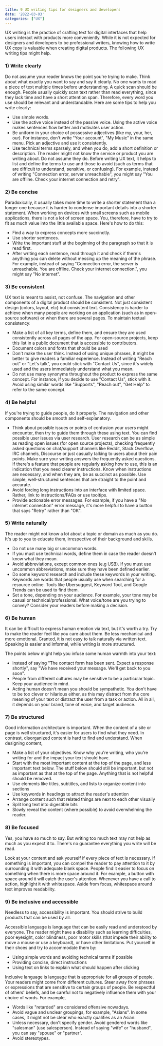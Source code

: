```yaml
---
title: 9 UX writing tips for designers and developers
date: '2022-03-03'
categories: ["UX"]
---
```


UX writing is the practice of crafting text for digital interfaces that help users interact with products more conveniently. While it is not expected for designers and developers to be professional writers, knowing how to write UX copy is valuable when creating digital products. The following UX writing tips might help.

### 1) Write clearly
Do not assume your reader knows the point you're trying to make. Think about what exactly you want to say and say it clearly. No one wants to read a piece of text multiple times before understanding. A quick scan should be enough. People usually quickly scan text rather than read everything, since they lack time and have a short attention span. Therefore, every word you use should be relevant and understandable. 
Here are some tips to help you write clearly:
- Use simple words. 
- Use the active voice instead of the passive voice. Using the active voice makes sentences flow better and motivates user action. 
- Be uniform in your choice of possessive adjectives (like my, your, her, our). For instance, don't write "Your account", "My Music" in the same menu. Pick an adjective and use it consistently. 
- Use technical terms sparsely, and when you do, add a short definition or description. The reader might not know the service or product you are writing about. Do not assume they do. Before writing UX text, it helps to list and define the terms to use and those to avoid (such as terms that are difficult to understand, sensitive, or confusing). For example, instead of writing  "Connection error, server unreachable", you might say "You are offline. Check your internet connection and retry". 

### 2) Be concise
Paradoxically, it usually takes more time to write a shorter statement than a longer one because it is harder to condense important details into a shorter statement. When working on devices with small screens such as mobile applications, there is not a lot of screen space. You, therefore, have to try to fit as much value into the little available space. Here's how to do this:
- Find a way to express concepts more succinctly. 
- Use shorter sentences. 
- Write the important stuff at the beginning of the paragraph so that it is read first.
- After writing each sentence, read through it and check if there's anything you can delete without messing up the meaning of the phrase. For example, instead of saying "Connection error, the server is unreachable. You are offline. Check your internet connection.", you might say "No internet".

### 3) Be consistent
UX text is meant to assist, not confuse. The navigation and other components of a digital product should be consistent. Not just consistent design (colors, layout, etc) but consistent text. Consistency is harder to achieve when many people are working on an application (such as in open-source software) or when there are several pages. To maintain textual consistency:
- Make a list of all key terms, define them, and ensure they are used consistently across all pages of the app. For open-source projects, keep this list in a public document that is accessible to contributors. 
- Document colors and fonts that should be used 
- Don't make the user think. Instead of using unique phrases, it might be better to give readers a familiar experience. Instead of writing "Reach out" or "Let's talk", you could stick with "Contact Us", since it's widely used and the users immediately understand what you mean. 
- Do not use many synonyms throughout the product to express the same concept. For instance, if you decide to use "Contact Us", stick with it. Avoid using similar words like "Supports", "Reach out", "Get Help" to refer to the same concept. 

### 4) Be helpful
If you're trying to guide people, do it properly. The navigation and other components should be smooth and self-explanatory. 
- Think about possible issues or points of confusion your users might encounter, then try to guide them through these using text. You can find possible user issues via user research. User research can be as simple as reading open issues (for open source projects), checking frequently asked questions on chat/support channels like Reddit, Stack Overflow, IRC channels, Discourse or just casually talking to users about their pain points. Make sure your writing answers the frequently asked questions. If there's a feature that people are regularly asking how to use, this is an indication that you need clearer instructions. Know when instructions are necessary, and when they are, be as succinct as possible. Use simple, well-structured sentences that are straight to the point and accurate. 
- Avoid forcing long instructions into an interface with limited space. Rather, link to instructions/FAQs or use tooltips.
- Provide actionable error messages. For example, if you have a "No internet connection" error message, it's more helpful to have a button that says "Retry" rather than "OK".  

### 5) Write naturally
The reader might not know a lot about a topic or domain as much as you do. It's up to you to educate them, irrespective of their background and skills. 
- Do not use many big or uncommon words. 
- If you must use technical words, define them in case the reader doesn't know what they mean.
- Avoid abbreviations, except common ones (e.g USB). If you must use uncommon abbreviations, make sure they have been defined earlier. 
- Do some keyword research and include these keywords in your writing. Keywords are words that people usually use when searching for a resource online. Tools like Ubersuggest, Keyword Tool, and Google Trends can be used to find them. 
- Set a tone, depending on your audience. For example, your tone may be casual or technical/professional. What voice/tone are you trying to convey? Consider your readers before making a decision.


### 6) Be human
It can be difficult to express human emotion via text, but it's worth a try. Try to make the reader feel like you care about them. Be less mechanical and more emotional. Granted, it is not easy to talk naturally via written text. Speaking is easier and informal, while writing is more structured. 

The points below might help you infuse some human warmth into your text:
- Instead of saying "The contact form has been sent. Expect a response shortly", say "We have received your message. We'll get back to you soon". 
- People from different cultures may be sensitive to be a particular topic. Keep your audience in mind.
- Acting human doesn't mean you should be sympathetic. You don't have to be too clever or hilarious either, as this may distract from the core meaning of your text or distract the user from a task or action. All in all, it depends on your brand, tone of voice, and target audience. 

### 7) Be structured
Good information architecture is important. When the content of a site or page is well structured, it's easier for users to find what they need. In contrast, disorganized content is hard to find and understand. When designing content, 
- Make a list of your objectives. Know why you're writing, who you're writing for and the impact your text should have. 
- Start with the most important content at the top of the page, and less important text below. The stuff below should still be important, but not as important as that at the top of the page. Anything that is not helpful should be removed. 
- Use elements like titles, subtitles, and lists to organize content into sections
- Use keywords in headings to attract the reader's attention
- Arrange content such that related things are next to each other visually
- Split long text into digestible bits
- Slowly reveal the content (where possible) to avoid overwhelming the reader. 

### 8) Be focused
Yes, you have so much to say. But writing too much text may not help as much as you expect it to. There's no guarantee everything you write will be read. 

Look at your content and ask yourself if every piece of text is necessary. If something is important, you can compel the reader to pay attention to it by surrounding it with adequate blank space. People find it easier to focus on something when there is more space around it. For example, a button with space around it will catch the user's attention. Whenever you have a call to action, highlight it with whitespace. Aside from focus, whitespace around text improves readability. 

### 9) Be inclusive and accessible
Needless to say, accessibility is important. You should strive to build products that can be used by all. 

Accessible language is language that can be easily read and understood by everyone. The reader might have a disability such as learning difficulties, poor eyesight, color blindness, poor motor skills (that impede their ability to move a mouse or use a keyboard), or have other limitations. Put yourself in their shoes and try to accommodate them by:
- Using simple words and avoiding technical terms if possible
- Providing concise, direct instructions
- Using text on links to explain what should happen after clicking

Inclusive language is language that is appropriate for all groups of people. Your readers might come from different cultures. Steer away from phrases or expressions that are sensitive to certain groups of people. Be respectful of others' beliefs, and be careful not to negatively influence them with your choice of words. For example, 
- Words like "retarded" are considered offensive nowadays.
- Avoid vague and unclear groupings, for example, "Asians". In some cases, it might not be clear who exactly qualifies as an Asian. 
- Unless necessary, don't specify gender. Avoid gendered words like "salesman" (use salesperson). Instead of saying "wife" or "husband", you can say "spouse" or "partner". 
- Avoid stereotypes.
